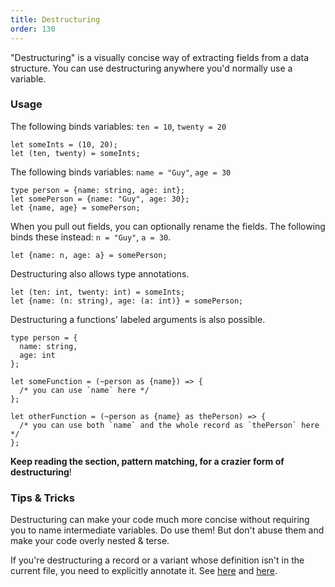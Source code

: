 ```yaml
---
title: Destructuring
order: 130
---
```


"Destructuring" is a visually concise way of extracting fields from a data structure. You can use destructuring anywhere you'd normally use a variable.

### Usage

The following binds variables: `ten = 10`, `twenty = 20`

```reason
let someInts = (10, 20);
let (ten, twenty) = someInts;
```

The following binds variables: `name = "Guy"`, `age = 30`

```reason
type person = {name: string, age: int};
let somePerson = {name: "Guy", age: 30};
let {name, age} = somePerson;
```

When you pull out fields, you can optionally rename the fields. The following binds these instead: `n = "Guy"`, `a = 30`.

```reason
let {name: n, age: a} = somePerson;
```

Destructuring also allows type annotations.

```reason
let (ten: int, twenty: int) = someInts;
let {name: (n: string), age: (a: int)} = somePerson;
```

Destructuring a functions' labeled arguments is also possible.

```reason
type person = {
  name: string,
  age: int
};

let someFunction = (~person as {name}) => {
  /* you can use `name` here */
};

let otherFunction = (~person as {name} as thePerson) => {
  /* you can use both `name` and the whole record as `thePerson` here */
};
```

**Keep reading the section, pattern matching, for a crazier form of destructuring**!

### Tips & Tricks

Destructuring can make your code much more concise without requiring you to name intermediate variables. Do use them! But don't abuse them and make your code overly nested & terse.

If you're destructuring a record or a variant whose definition isn't in the current file, you need to explicitly annotate it. See [here](/guide/language/record#record-needs-an-explicit-definition) and [here](/guide/language/variant#variant-needs-an-explicit-definition).
